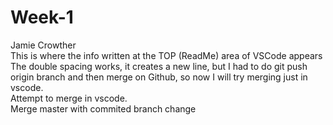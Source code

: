 # Week-1
Jamie Crowther  
This is where the info written at the TOP (ReadMe) area of VSCode appears  
The double spacing works, it creates a new line, but I had to do git push origin branch and then merge on Github, so now I will try merging just in vscode.  
Attempt to merge in vscode.  
Merge master with commited branch change  